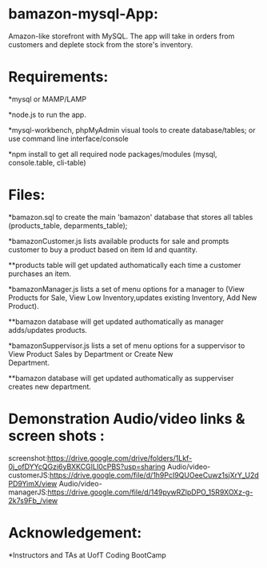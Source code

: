 # bamazon-mysql-App:
Amazon-like storefront with MySQL. 
The app will take in orders from customers and deplete stock from the store's inventory.

# Requirements:
  *mysql or MAMP/LAMP
  
  *node.js to run the app.
  
  *mysql-workbench, phpMyAdmin visual tools to create database/tables; or use command line interface/console
  
  *npm install to get all required node packages/modules (mysql, console.table, cli-table)
  
# Files:
  *bamazon.sql to create the main 'bamazon' database that stores all tables (products_table, deparments_table);
  
  *bamazonCustomer.js lists available products for sale and prompts customer to buy a product based on item Id and quantity.

  **products table will get updated authomatically each time a customer purchases an item.

  *bamazonManager.js lists a set of menu options for a manager to (View Products for Sale, View Low Inventory,updates existing   Inventory, Add New Product).
  
  **bamazon database will get updated authomatically as manager adds/updates products.

  *bamazonSuppervisor.js lists a set of menu options for a suppervisor to View Product Sales by Department or Create New   
   Department.
   
  **bamazon database will get updated authomatically as supperviser creates new department.
   
# Demonstration Audio/video links & screen shots :
  screenshot:https://drive.google.com/drive/folders/1Lkf-0j_ofDYYcQGzi6yBXKCGILI0cPBS?usp=sharing
  Audio/video-customerJS:https://drive.google.com/file/d/1h9PcI9QUOeeCuwz1sjXrY_U2dPD9YimX/view
  Audio/video-managerJS:https://drive.google.com/file/d/149pywRZlpDPO_15R9XOXz-g-2k7s9Fb_/view
 
# Acknowledgement:
  *Instructors and TAs at UofT Coding BootCamp

  
  
  
  


